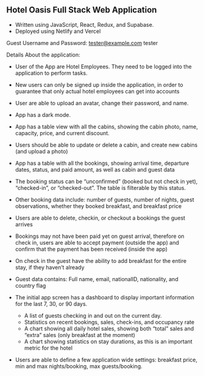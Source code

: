 ## Hotel Oasis Full Stack Web Application

- Written using JavaScript, React, Redux, and Supabase.
- Deployed using Netlify and Vercel

Guest Username and Password:
tester@example.com
tester

Details About the application:

- User of the App are Hotel Employees. They need to be logged into the application to perform tasks.
- New users can only be signed up inside the application, in order to guarantee that only actual hotel employees can get into accounts
- User are able to upload an avatar, change their password, and name.
- App has a dark mode.

- App has a table view with all the cabins, showing the cabin photo, name, capacity, price, and current discount.
- Users should be able to update or delete a cabin, and create new cabins (and upload a photo)
- App has a table with all the bookings, showing arrival time, departure dates, status, and paid amount, as well as cabin and guest data
- The booking status can be “unconfirmed” (booked but not check in yet), “checked-in”, or “checked-out”. The table is filterable by this status.
- Other booking data include: number of guests, number of nights, guest observations, whether they booked breakfast, and breakfast price
- Users are able to delete, checkin, or checkout a bookings the guest arrives
- Bookings may not have been paid yet on guest arrival, therefore on check in, users are able to accept payment (outside the app) and confirm that the payment has been received (inside the app)
- On check in the guest have the ability to add breakfast for the entire stay, if they haven’t already
- Guest data contains: Full name, email, nationalID, nationality, and country flag
- The initial app screen has a dashboard to display important information for the last 7, 30, or 90 days.
  - A list of guests checking in and out on the current day.
  - Statistics on recent bookings, sales, check-ins, and occupancy rate
  - A chart showing all daily hotel sales, showing both “total” sales and “extra” sales (only breakfast at the moment)
  - A chart showing statistics on stay durations, as this is an important metric for the hotel
- Users are able to define a few application wide settings: breakfast price, min and max nights/booking, max guests/booking.
